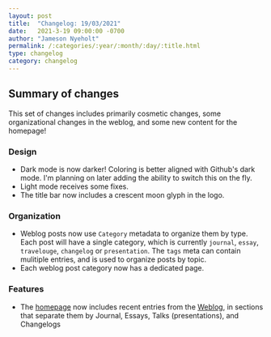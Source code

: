 ```yaml
---
layout: post
title:  "Changelog: 19/03/2021"
date:   2021-3-19 09:00:00 -0700
author: "Jameson Nyeholt"
permalink: /:categories/:year/:month/:day/:title.html
type: changelog
category: changelog
---
```


## Summary of changes

This set of changes includes primarily cosmetic changes, some organizational changes in the weblog, and some new content for the homepage!

### Design
* Dark mode is now darker!  Coloring is better aligned with Github's dark mode.  I'm planning on later adding the ability to switch this on the fly.
* Light mode receives some fixes.
* The title bar now includes a crescent moon glyph in the logo.

### Organization
* Weblog posts now use `Category` metadata to organize them by type.  Each post will have a single category, which is currently `journal`, `essay`, `travelouge`, `changelog` or `presentation`.  The `tags` meta can contain mulitiple entries, and is used to organize posts by topic.
* Each weblog post category now has a dedicated page.

### Features
* The [homepage](/) now includes recent entries from the [Weblog](/weblog), in sections that separate them by Journal, Essays, Talks (presentations), and Changelogs
  
